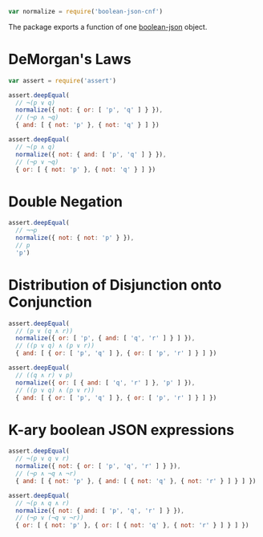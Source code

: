 ```javascript
var normalize = require('boolean-json-cnf')
```

The package exports a function of one [boolean-json](https://npmjs.com/packages/boolean-json-schema) object.

# DeMorgan's Laws

```javascript
var assert = require('assert')

assert.deepEqual(
  // ¬(p ∨ q)
  normalize({ not: { or: [ 'p', 'q' ] } }),
  // (¬p ∧ ¬q)
  { and: [ { not: 'p' }, { not: 'q' } ] })

assert.deepEqual(
  // ¬(p ∧ q)
  normalize({ not: { and: [ 'p', 'q' ] } }),
  // (¬p ∨ ¬q)
  { or: [ { not: 'p' }, { not: 'q' } ] })
```

# Double Negation

```javascript
assert.deepEqual(
  // ¬¬p
  normalize({ not: { not: 'p' } }),
  // p
  'p')
```

# Distribution of Disjunction onto Conjunction

```javascript
assert.deepEqual(
  // (p ∨ (q ∧ r))
  normalize({ or: [ 'p', { and: [ 'q', 'r' ] } ] }),
  // ((p ∨ q) ∧ (p ∨ r))
  { and: [ { or: [ 'p', 'q' ] }, { or: [ 'p', 'r' ] } ] })

assert.deepEqual(
  // ((q ∧ r) ∨ p)
  normalize({ or: [ { and: [ 'q', 'r' ] }, 'p' ] }),
  // ((p ∨ q) ∧ (p ∨ r))
  { and: [ { or: [ 'p', 'q' ] }, { or: [ 'p', 'r' ] } ] })
```

# K-ary boolean JSON expressions

```javascript
assert.deepEqual(
  // ¬(p ∨ q ∨ r)
  normalize({ not: { or: [ 'p', 'q', 'r' ] } }),
  // (¬p ∧ ¬q ∧ ¬r)
  { and: [ { not: 'p' }, { and: [ { not: 'q' }, { not: 'r' } ] } ] })

assert.deepEqual(
  // ¬(p ∧ q ∧ r)
  normalize({ not: { and: [ 'p', 'q', 'r' ] } }),
  // (¬p ∨ (¬q ∨ ¬r))
  { or: [ { not: 'p' }, { or: [ { not: 'q' }, { not: 'r' } ] } ] })
```
